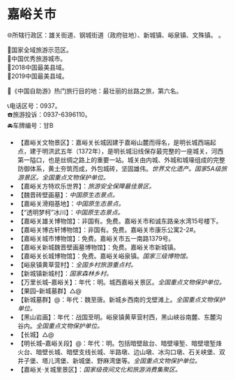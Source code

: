# 嘉峪关市  
🌐所辖行政区：雄关街道、钢城街道（政府驻地）、新城镇、峪泉镇、文殊镇。  。  
  
🚩国家全域旅游示范区。  
🏅中国优秀旅游城市。  
🏅2018中国最美县域。  
🏅2019中国最美县域。  
  
🧾《中国自助游》热门旅行目的地：最壮丽的丝路之旅，第六名。  
  
📞电话区号：0937。  
☎️旅游投诉：0937-6396110。  
🚘车牌编号：甘B  
  
* 【嘉峪关文物景区】：嘉峪关长城因建于嘉峪山麓而得名，是明长城西端起点，建于明洪武五年（1372年），是明长城沿线保存最完整的一座城关，河西第一隘口，也是丝绸之路上的重要一站。城关由内城、外城和城壕组成的完整防御体系，黄土夯筑而成，外包城砖，坚固雄伟。*世界文化遗产。国家5A级旅游景区。全国重点文物保护单位。*  
* 【嘉峪关方特欢乐世界】：*旅游安全保障最佳景区。*  
* 【魏晋砖壁画墓】：*中国原生态景点。*  
* 【嘉峪关滑翔基地】：*中国原生态景点。*  
* 【“透明梦柯”冰川】：*中国原生态景点。*  
* 【嘉峪关雄关博物馆】：非国有。免费。嘉峪关市和诚东路亲水湾15号楼下。  
* 【嘉峪关博古轩博物馆】：非国有。免费。嘉峪关市康乐公寓2-2#。  
* 【嘉峪关城市博物馆】：免费。嘉峪关市五一南路1379号。  
* 【嘉峪关新城魏晋壁画墓博物馆】：免费。嘉峪关市新城镇。  
* 【嘉峪关长城博物馆】：免费。嘉峪关峪泉镇。*国家三级博物馆。*  
* 【峪泉镇黄草营村】：*全国乡村旅游重点村。*  
* 【新城镇新城村】：*国家森林乡村。*  
* 【万里长城–嘉峪关】：年代：明。城西嘉峪关景区。*全国重点文物保护单位。*  
* 【果园–新城墓群】△@  
* 【新城墓群】@：年代：魏至唐。新城乡西南的戈壁滩上。*全国重点文物保护单位。*  
* 【黑山岩画】：年代：战国至明。峪泉镇黄草营村西，黑山峡谷南麓、东麓沟谷内。*全国重点文物保护单位。*  
* 【长城】△@  
* 【明长城–嘉峪关段】@：年代：明。包括暗壁敌台、暗壁壕堑、暗壁壞堑烽火台、暗壁长城、暗壁支线长城、半路墩、边山墩、冰沟口墩、石关峡堡、双井子堡、塔儿湾堡、新城堡、野麻湾堡等。*全国重点文物保护单位。*  
* 【嘉峪关·关城里景区】：*国家级夜间文化和旅游消费集聚区。*